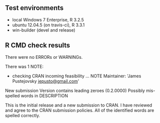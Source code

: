 ## Test environments

* local Windows 7 Enterprise, R 3.2.5
* ubuntu 12.04.5 (on travis-ci), R 3.3.1
* win-builder (devel and release)

## R CMD check results

There were no ERRORs or WARNINGs. 

There was 1 NOTE:

* checking CRAN incoming feasibility ... NOTE
Maintainer: 'James Pustejovsky <jepusto@gmail.com>'

New submission
Version contains leading zeroes (0.2.0000)
Possibly mis-spelled words in DESCRIPTION

  This is the initial release and a new submission to CRAN.
  I have reviewed and agree to the CRAN submission policies.
  All of the identified words are spelled correctly. 
